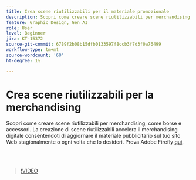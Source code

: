 ```yaml
---
title: Crea scene riutilizzabili per il materiale promozionale
description: Scopri come creare scene riutilizzabili per merchandising come borse e accessori
feature: Graphic Design, Gen AI
role: User
level: Beginner
jira: KT-15372
source-git-commit: 6789f2b08b15dfb0133597f8ccb3f7d3f0a76499
workflow-type: tm+mt
source-wordcount: '60'
ht-degree: 1%

---
```


# Crea scene riutilizzabili per la merchandising

Scopri come creare scene riutilizzabili per merchandising, come borse e accessori. La creazione di scene riutilizzabili accelera il merchandising digitale consentendoti di aggiornare il materiale pubblicitario sul tuo sito Web stagionalmente o ogni volta che lo desideri. Prova Adobe Firefly [qui](https://firefly.adobe.com/).

<br> 

>[!VIDEO](https://video.tv.adobe.com/v/3428765?quality=12&learn=on&hidetitle=true)